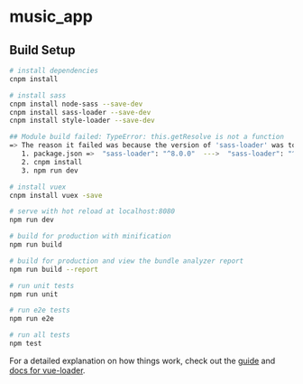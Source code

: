 # music_app

## Build Setup

``` bash
# install dependencies
cnpm install

# install sass
cnpm install node-sass --save-dev 
cnpm install sass-loader --save-dev
cnpm install style-loader --save-dev

## Module build failed: TypeError: this.getResolve is not a function
=> The reason it failed was because the version of 'sass-loader' was too high!
   1. package.json =>  "sass-loader": "^8.0.0"  --->  "sass-loader": "^7.3.1"
   2. cnpm install 
   3. npm run dev

# install vuex
cnpm install vuex -save

# serve with hot reload at localhost:8080
npm run dev

# build for production with minification
npm run build

# build for production and view the bundle analyzer report
npm run build --report

# run unit tests
npm run unit

# run e2e tests
npm run e2e

# run all tests
npm test
```

For a detailed explanation on how things work, check out the [guide](http://vuejs-templates.github.io/webpack/) and [docs for vue-loader](http://vuejs.github.io/vue-loader).
